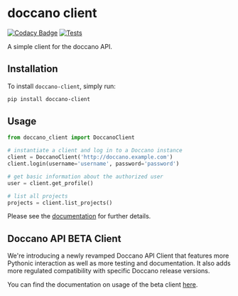 # doccano client

[![Codacy Badge](https://app.codacy.com/project/badge/Grade/cf90190126b948e09362048b63600b06)](https://www.codacy.com/gh/doccano/doccano-client/dashboard?utm_source=github.com&amp;utm_medium=referral&amp;utm_content=doccano/doccano-client&amp;utm_campaign=Badge_Grade) [![Tests](https://github.com/doccano/doccano-client/actions/workflows/ci.yml/badge.svg)](https://github.com/doccano/doccano-client/actions/workflows/ci.yml)

A simple client for the doccano API.

## Installation

To install `doccano-client`, simply run:

```bash
pip install doccano-client
```

## Usage

```python
from doccano_client import DoccanoClient

# instantiate a client and log in to a Doccano instance
client = DoccanoClient('http://doccano.example.com')
client.login(username='username', password='password')

# get basic information about the authorized user
user = client.get_profile()

# list all projects
projects = client.list_projects()
```

Please see the [documentation](https://doccano.github.io/doccano-client/) for further details.

## Doccano API BETA Client

We're introducing a newly revamped Doccano API Client that features more Pythonic interaction as well as more testing and documentation. It also adds more regulated compatibility with specific Doccano release versions.

You can find the documentation on usage of the beta client [here](doccano_client/beta/README.md).
